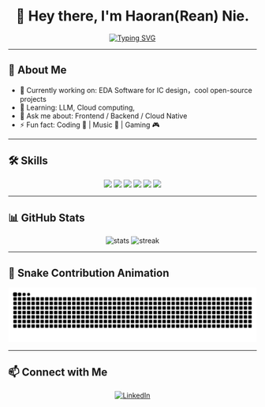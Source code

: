 <!-- GitHub Profile README -->
<h1 align="center">👋 Hey there, I'm Haoran(Rean) Nie.</h1>

<!-- Typing SVG -->
<p align="center">
  <a href="https://git.io/typing-svg">
    <img src="https://readme-typing-svg.herokuapp.com?font=Fira+Code&pause=1000&color=36BCF7&width=500&lines=Welcome+to+my+GitHub!;Full-Stack+Developer;Open-Source+Enthusiast;Code+Changes+the+World" alt="Typing SVG" />
  </a>
</p>

---

## 🚀 About Me
- 🔭 Currently working on: EDA Software for IC design，cool open-source projects
- 🌱 Learning: LLM, Cloud computing,
- 💬 Ask me about: Frontend / Backend / Cloud Native
- ⚡ Fun fact: Coding 🎯 | Music 🎵 | Gaming 🎮

---

## 🛠 Skills
<p align="center">
  <img src="https://img.shields.io/badge/-C++-00599C?style=flat-square&logo=c%2B%2B&logoColor=white" />
  <img src="https://img.shields.io/badge/-JavaScript-F7DF1E?style=flat-square&logo=javascript&logoColor=black" />
  <img src="https://img.shields.io/badge/-Python-3776AB?style=flat-square&logo=python&logoColor=white" />
  <img src="https://img.shields.io/badge/-React-61DAFB?style=flat-square&logo=react&logoColor=black" />
  <img src="https://img.shields.io/badge/-Node.js-339933?style=flat-square&logo=node.js&logoColor=white" />
  <img src="https://img.shields.io/badge/-Docker-2496ED?style=flat-square&logo=docker&logoColor=white" />
</p>

---

## 📊 GitHub Stats
<p align="center">
  <img src="https://github-readme-stats.vercel.app/api?username=Ablution-han220&show_icons=true&theme=tokyonight" alt="stats" />
  <img src="https://github-readme-streak-stats.herokuapp.com/?user=Ablution-han220&theme=tokyonight" alt="streak" />
</p>

---

## 🐍 Snake Contribution Animation
<p align="center">
  <img src="https://raw.githubusercontent.com/Ablution-han220/Ablution-han220/output/github-contribution-grid-snake.svg" alt="snake" />
</p>


---
## 📫 Connect with Me
<p align="center">
   <a href="https://www.linkedin.com/in/haoran-rean-nie-15482920b/" target="_blank"><img src="https://img.shields.io/badge/LinkedIn-%230077B5.svg?&style=flat-square&logo=linkedin&logoColor=white" alt="LinkedIn"></a>
</p>
<!--
## 📫 Connect with Me
<p align="center">
  <a href="https://yourwebsite.com"><img src="https://img.icons8.com/color/48/000000/domain--v1.png"/></a>
  <a href="https://twitter.com/your_twitter"><img src="https://img.icons8.com/color/48/000000/twitter--v1.png"/></a>
  <a href="https://space.bilibili.com/your_bilibili"><img src="https://img.icons8.com/color/48/000000/bilibili.png"/></a>
  <a href="mailto:your@email.com"><img src="https://img.icons8.com/color/48/000000/gmail-new.png"/></a>
</p>
### Hi there 👋  
I'm **Haoran(Rean) Nie**, a new software developer engineer!  
<img src="https://visitor-badge.laobi.icu/badge?page_id=Ablution-han220.Ablution-han220" alt="visitors" />
<a href="https://www.linkedin.com/in/haoran-rean-nie-15482920b/" target="_blank"><img src="https://img.shields.io/badge/LinkedIn-%230077B5.svg?&style=flat-square&logo=linkedin&logoColor=white" alt="LinkedIn"></a>

![](https://img.shields.io/badge/Tool-VS%20Code-blue)  
![Visitor Count](https://visitor-badge.laobi.icu/badge?page_id=Ablution-han220)

![Rean's GitHub stats](https://github-readme-stats.vercel.app/api?username=Ablution-han220&show_icons=true&count_private=true&theme=radical)  

**Ablution-han220/Ablution-han220** is a ✨ _special_ ✨ repository because its `README.md` (this file) appears on your GitHub profile.

Here are some ideas to get you started:
<div align="left">
    <img  src="https://github-readme-streak-stats.herokuapp.com/?user=Ablution-han220&theme=dark" />
</div>
- 🔭 I’m currently working on ...
- 🌱 I’m currently learning ...
- 👯 I’m looking to collaborate on ...
- 🤔 I’m looking for help with ...
- 💬 Ask me about ...
- 📫 How to reach me: ...
- 😄 Pronouns: ...
- ⚡ Fun fact: ...
-->
